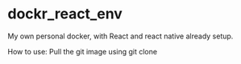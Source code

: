 # dockr_react_env
My own personal docker, with React and react native already setup. 

How to use:
Pull the git image using
	git clone 

